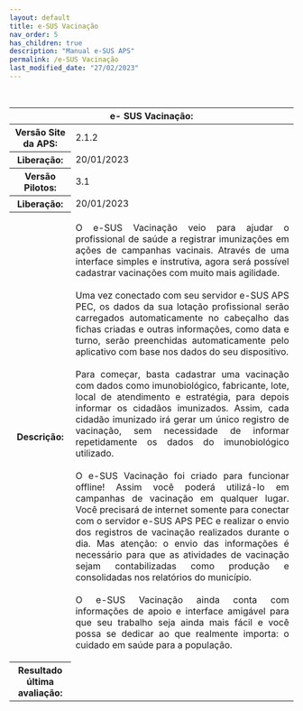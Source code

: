 ```yaml
---
layout: default
title: e-SUS Vacinação
nav_order: 5
has_children: true
description: "Manual e-SUS APS"
permalink: /e-SUS Vacinação
last_modified_date: "27/02/2023"
---
```


  <link rel="stylesheet" href="https://maxcdn.bootstrapcdn.com/bootstrap/3.4.1/css/bootstrap.min.css">
  <script src="https://ajax.googleapis.com/ajax/libs/jquery/3.6.3/jquery.min.js"></script>
  <script src="https://maxcdn.bootstrapcdn.com/bootstrap/3.4.1/js/bootstrap.min.js"></script>

<table class="table">

  <thead class="thead-dark">
    <tr>
      <th class="text-center" scope="col" colspan="4">e- SUS Vacinação:</th>
    </tr>
  </thead>

  <tbody>
    <tr>
      <th class="col-sm-3"> Versão Site da APS:</th>
      <td> 2.1.2</td>
    </tr>
    <tr>
      <th >Liberação:</th>      
      <td>20/01/2023</td>      
    </tr>
    <tr>
      <th > Versão Pilotos:</th>      
      <td> 3.1</td>
    </tr>
    <tr>
      <th >Liberação:</th>    
      <td>20/01/2023</td>  
    </tr>
    <tr>
      <th >Descrição:</th>      
      <td style="text-align:justify">
      
O e-SUS Vacinação veio para ajudar o profissional de saúde a registrar imunizações em ações de campanhas vacinais. Através de uma interface simples e instrutiva, agora será possível cadastrar vacinações com muito mais agilidade.
<br>
<br>
Uma vez conectado com seu servidor e-SUS APS PEC, os dados da sua lotação profissional serão carregados automaticamente no cabeçalho das fichas criadas e outras informações, como data e turno, serão preenchidas automaticamente pelo aplicativo com base nos dados do seu dispositivo.
<br>
<br>
Para começar, basta cadastrar uma vacinação com dados como imunobiológico, fabricante, lote, local de atendimento e estratégia, para depois informar os cidadãos imunizados. Assim, cada cidadão imunizado irá gerar um único registro de vacinação, sem necessidade de informar repetidamente os dados do imunobiológico utilizado.
<br>
<br>
O e-SUS Vacinação foi criado para funcionar offline! Assim você poderá utilizá-lo em campanhas de vacinação em qualquer lugar. Você precisará de internet somente para conectar com o servidor e-SUS APS PEC e realizar o envio dos registros de vacinação realizados durante o dia. Mas atenção: o envio das informações é necessário para que as atividades de vacinação sejam contabilizadas como produção e consolidadas nos relatórios do município.
<br>
<br>
O e-SUS Vacinação ainda conta com informações de apoio e interface amigável para que seu trabalho seja ainda mais fácil e você possa se dedicar ao que realmente importa: o cuidado em saúde para a população.</td>
    </tr>
    <tr>
      <th>Resultado última avaliação:</th>      
    </tr>
    
  </tbody>
</table>

<br>
<br>
